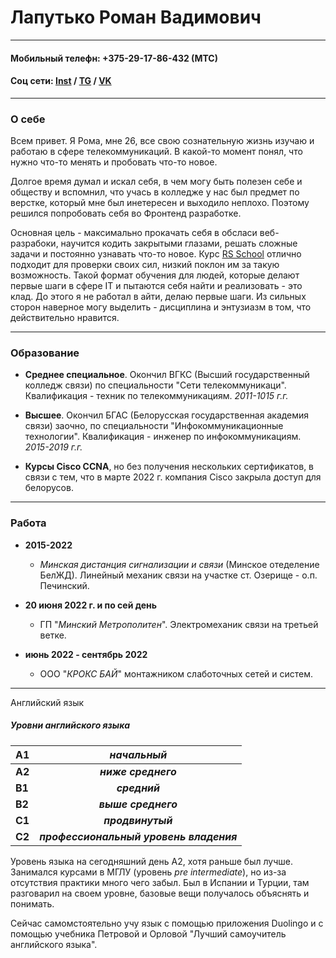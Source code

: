 # Лапутько Роман Вадимович
-----
#### Мобильный телефн: +375-29-17-86-432 (МТС) ####
#### Соц сети: [Inst](https://www.instagram.com/rmlptk/ "inst") / [TG](https://t.me/@RomaLptk/ "TG") / [VK](https://vk.com/romalaputko "VK") ####
----
### О себе ###
Всем привет. Я Рома, мне 26, все свою сознательную жизнь изучаю и работаю в сфере телекоммуникаций. В какой-то момент понял, что нужно что-то менять и пробовать что-то новое. 

Долгое время думал и искал себя, в чем могу быть полезен себе и обществу и вспомнил, что учась в колледже у нас был предмет по верстке, который мне был инетересен и выходило неплохо. Поэтому решился попробовать себя во Фронтенд разработке.

Основная цель - максимально прокачать себя в обсласи веб-разрабоки, научится кодить закрытыми глазами, решать сложные задачи и постоянно узнавать что-то новое. Курс [RS School](https://app.rs.school/ "RS school") отлично подходит для проверки своих сил, низкий поклон им за такую возможность. Такой формат обучения для людей, которые делают первые шаги в сфере IT и пытаются себя найти и реализовать - это клад.
До этого я не работал в айти, делаю первые шаги. Из сильных сторон наверное могу выделить - дисциплина и энтузиазм в том, что действительно нравится.  

---
### Образование

* __Среднее специальное__. Окончил ВГКС (Высший государственный колледж связи) по специальности "Сети телекоммуникаци". Квалификация - техник по телекоммуникациям. _2011-1015 г.г._

* __Высшее__. Окончил БГАС (Белорусская государственная академия связи) заочно, по специальности "Инфокоммуникационные технологии". Квалификация - инженер по инфокоммуникациям. _2015-2019 г.г._

* __Курсы Cisco CCNA__, но без получения нескольких сертификатов, в связи с тем, что в марте 2022 г. компания Cisco закрыла доступ для белорусов.

---
### Работа

+ __2015-2022__
  + _Минская дистанция сигнализации и связи_ (Минское отеделение БелЖД). Линейный механик связи на участке ст. Озерище - о.п. Печинский.

+ __20 июня 2022 г. и по сей день__
  + ГП "_Минский Метрополитен_". Электромеханик связи на третьей ветке.

+ __июнь 2022 - сентябрь 2022__ 
  + ООО "_КРОКС БАЙ_" монтажником слаботочных сетей и систем.

---
Английский язык
##### _Уровни английского языка_
A1   |  ___начальный___
-----|:------------------------------------------------:
__A2__   |  ___ниже среднего___
__B1__   |  ___средний___
__B2__   |  ___выше среднего___
__C1__   |  ___продвинутый___
__C2__   |  ___профессиональный уровень владения___ 



Уровень языка на сегодняшний день A2, хотя раньше был лучше. Занимался курсами в МГЛУ (уровень _pre intermediate_), но из-за отсутствия практики много чего забыл. Был в Испании и Турции, там разговарил на своем уровне, базовые вещи получалось объяснять и понимать.

Сейчас самомстоятельно учу язык с помощью приложения Duolingo и с помощью учебника Петровой и Орловой "Лучший самоучитель английского языка".
